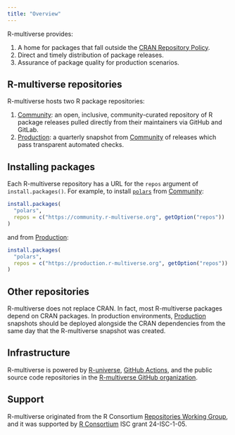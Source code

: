```yaml
---
title: "Overview"
---
```


R-multiverse provides:

1. A home for packages that fall outside the
[CRAN Repository Policy](https://cran.r-project.org/web/packages/policies.html).
2. Direct and timely distribution of package releases.
3. Assurance of package quality for production scenarios.

## R-multiverse repositories

R-multiverse hosts two R package repositories:

1. [Community](community.md): an open, inclusive, community-curated repository
of R package releases pulled directly from their maintainers via GitHub and GitLab.
2. [Production](production.md): a quarterly snapshot from [Community](community.md)
of releases which pass transparent automated checks.

## Installing packages

Each R-multiverse repository has a URL for the `repos` argument of `install.packages()`.
For example, to install [`polars`](https://pola-rs.github.io/r-polars/) from [Community](community.md):

```r
install.packages(
  "polars",
  repos = c("https://community.r-multiverse.org", getOption("repos"))
)
```

and from [Production](production.md):

```r
install.packages(
  "polars",
  repos = c("https://production.r-multiverse.org", getOption("repos"))
)
```

## Other repositories

R-multiverse does not replace CRAN.
In fact, most R-multiverse packages depend on CRAN packages.
In production environments,
[Production](production.md) snapshots should be deployed alongside
the CRAN dependencies from the same day that the R-multiverse snapshot was created.

## Infrastructure

R-multiverse is powered by [R-universe](https://r-universe.dev/), [GitHub Actions](https://github.com/features/actions),
and the public source code repositories in the [R-multiverse GitHub organization](https://github.com/r-multiverse).

## Support

R-multiverse originated from the R Consortium [Repositories Working Group](https://github.com/RConsortium/r-repositories-wg), and it was supported by [R Consortium](https://r-consortium.org) ISC grant 24-ISC-1-05.
